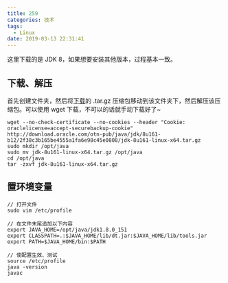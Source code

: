 ```yaml
---
title: 259
categories: 技术
tags:
  - Linux
date: 2019-03-13 22:31:41
---
```


这里下载的是 JDK 8，如果想要安装其他版本，过程基本一致。

## 下载、解压

首先创建文件夹，然后将[下载](http://www.oracle.com/technetwork/java/javase/downloads/jdk8-downloads-2133151.html)的 .tar.gz 压缩包移动到该文件夹下，然后解压该压缩包。可以使用 wget 下载，不可以的话就手动下载好了~
```
wget --no-check-certificate --no-cookies --header "Cookie: oraclelicense=accept-securebackup-cookie" http://download.oracle.com/otn-pub/java/jdk/8u161-b12/2f38c3b165be4555a1fa6e98c45e0808/jdk-8u161-linux-x64.tar.gz
sudo mkdir /opt/java
sudo mv jdk-8u161-linux-x64.tar.gz /opt/java
cd /opt/java
tar -zxvf jdk-8u161-linux-x64.tar.gz
```

## 置环境变量
```
// 打开文件
sudo vim /etc/profile

// 在文件末尾追加以下内容
export JAVA_HOME=/opt/java/jdk1.8.0_151
export CLASSPATH=.:$JAVA_HOME/lib/dt.jar:$JAVA_HOME/lib/tools.jar
export PATH=$JAVA_HOME/bin:$PATH 

// 使配置生效、测试
source /etc/profile
java -version
javac
```
